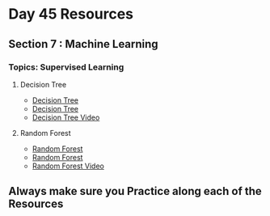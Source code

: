 # Day 45 Resources 

## Section 7 : Machine Learning

### Topics: Supervised Learning

1. Decision Tree
    * [Decision Tree](https://www.geeksforgeeks.org/decision-tree-implementation-python/)
    * [Decision Tree](https://www.simplilearn.com/tutorials/machine-learning-tutorial/decision-tree-in-python)
    * [Decision Tree Video](https://www.youtube.com/watch?v=qDcl-FRnwSU&t=24s)

2. Random Forest
    * [Random Forest](https://towardsdatascience.com/random-forest-in-python-24d0893d51c0)
    * [Random Forest](https://www.geeksforgeeks.org/random-forest-regression-in-python/)
    * [Random Forest Video](https://www.youtube.com/watch?v=eM4uJ6XGnSM)


## Always make sure you Practice along each of the Resources 


